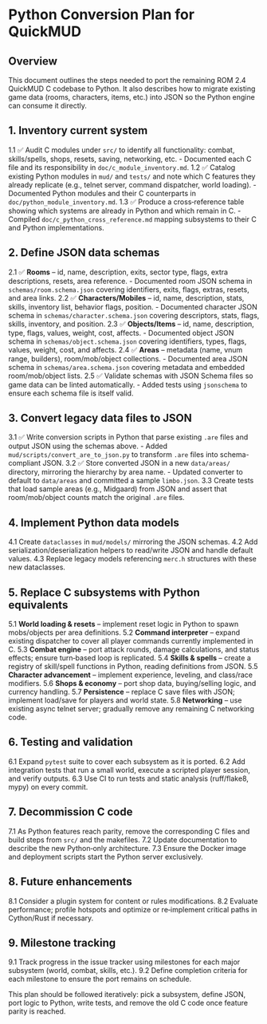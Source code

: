 # Python Conversion Plan for QuickMUD

## Overview
This document outlines the steps needed to port the remaining ROM 2.4 QuickMUD C codebase to Python. It also describes how to migrate existing game data (rooms, characters, items, etc.) into JSON so the Python engine can consume it directly.

## 1. Inventory current system
1.1 ✅ Audit C modules under `src/` to identify all functionality: combat, skills/spells, shops, resets, saving, networking, etc.
    - Documented each C file and its responsibility in `doc/c_module_inventory.md`.
1.2 ✅ Catalog existing Python modules in `mud/` and `tests/` and note which C features they already replicate (e.g., telnet server, command dispatcher, world loading).
    - Documented Python modules and their C counterparts in `doc/python_module_inventory.md`.
1.3 ✅ Produce a cross‑reference table showing which systems are already in Python and which remain in C.
    - Compiled `doc/c_python_cross_reference.md` mapping subsystems to their C and Python implementations.

## 2. Define JSON data schemas
2.1 ✅ **Rooms** – id, name, description, exits, sector type, flags, extra descriptions, resets, area reference.
    - Documented room JSON schema in `schemas/room.schema.json` covering identifiers, exits, flags, extras, resets, and area links.
2.2 ✅ **Characters/Mobiles** – id, name, description, stats, skills, inventory list, behavior flags, position.
    - Documented character JSON schema in `schemas/character.schema.json` covering descriptors, stats, flags, skills, inventory, and position.
2.3 ✅ **Objects/Items** – id, name, description, type, flags, values, weight, cost, affects.
    - Documented object JSON schema in `schemas/object.schema.json` covering identifiers, types, flags, values, weight, cost, and affects.
2.4 ✅ **Areas** – metadata (name, vnum range, builders), room/mob/object collections.
    - Documented area JSON schema in `schemas/area.schema.json` covering metadata and embedded room/mob/object lists.
2.5 ✅ Validate schemas with JSON Schema files so game data can be linted automatically.
    - Added tests using `jsonschema` to ensure each schema file is itself valid.

## 3. Convert legacy data files to JSON
3.1 ✅ Write conversion scripts in Python that parse existing `.are` files and output JSON using the schemas above.
    - Added `mud/scripts/convert_are_to_json.py` to transform `.are` files into schema-compliant JSON.
3.2 ✅ Store converted JSON in a new `data/areas/` directory, mirroring the hierarchy by area name.
    - Updated converter to default to `data/areas` and committed a sample `limbo.json`.
3.3 Create tests that load sample areas (e.g., Midgaard) from JSON and assert that room/mob/object counts match the original `.are` files.

## 4. Implement Python data models
4.1 Create `dataclasses` in `mud/models/` mirroring the JSON schemas.
4.2 Add serialization/deserialization helpers to read/write JSON and handle default values.
4.3 Replace legacy models referencing `merc.h` structures with these new dataclasses.

## 5. Replace C subsystems with Python equivalents
5.1 **World loading & resets** – implement reset logic in Python to spawn mobs/objects per area definitions.
5.2 **Command interpreter** – expand existing dispatcher to cover all player commands currently implemented in C.
5.3 **Combat engine** – port attack rounds, damage calculations, and status effects; ensure turn‑based loop is replicated.
5.4 **Skills & spells** – create a registry of skill/spell functions in Python, reading definitions from JSON.
5.5 **Character advancement** – implement experience, leveling, and class/race modifiers.
5.6 **Shops & economy** – port shop data, buying/selling logic, and currency handling.
5.7 **Persistence** – replace C save files with JSON; implement load/save for players and world state.
5.8 **Networking** – use existing async telnet server; gradually remove any remaining C networking code.

## 6. Testing and validation
6.1 Expand `pytest` suite to cover each subsystem as it is ported.
6.2 Add integration tests that run a small world, execute a scripted player session, and verify outputs.
6.3 Use CI to run tests and static analysis (ruff/flake8, mypy) on every commit.

## 7. Decommission C code
7.1 As Python features reach parity, remove the corresponding C files and build steps from `src/` and the makefiles.
7.2 Update documentation to describe the new Python‑only architecture.
7.3 Ensure the Docker image and deployment scripts start the Python server exclusively.

## 8. Future enhancements
8.1 Consider a plugin system for content or rules modifications.
8.2 Evaluate performance; profile hotspots and optimize or re‑implement critical paths in Cython/Rust if necessary.

## 9. Milestone tracking
9.1 Track progress in the issue tracker using milestones for each major subsystem (world, combat, skills, etc.).
9.2 Define completion criteria for each milestone to ensure the port remains on schedule.

This plan should be followed iteratively: pick a subsystem, define JSON, port logic to Python, write tests, and remove the old C code once feature parity is reached.
